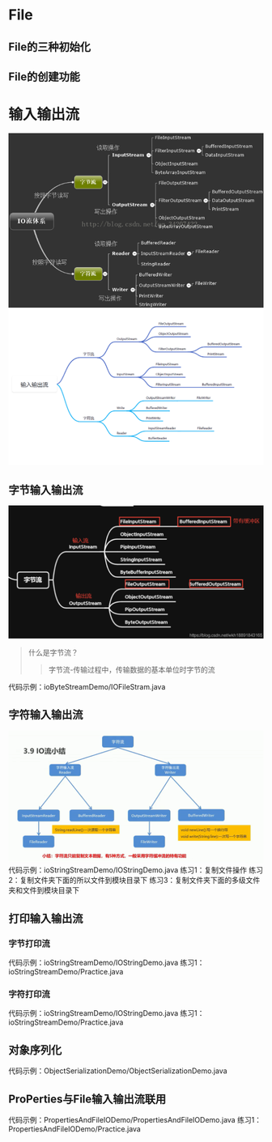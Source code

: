 # File
## File的三种初始化
## File的创建功能

# 输入输出流
![img_2.png](img_2.png)
![img_3.png](img_3.png)
## 字节输入输出流
![img_1.png](img_1.png)
>什么是字节流？
>> 字节流-传输过程中，传输数据的基本单位时字节的流

代码示例：ioByteStreamDemo/IOFileStram.java

## 字符输入输出流
![img.png](img.png)
代码示例：ioStringStreamDemo/IOStringDemo.java
练习1：复制文件操作
练习2：复制文件夹下面的所以文件到模块目录下
练习3：复制文件夹下面的多级文件夹和文件到模块目录下

## 打印输入输出流
### 字节打印流
代码示例：ioStringStreamDemo/IOStringDemo.java
练习1：ioStringStreamDemo/Practice.java
### 字符打印流
代码示例：ioStringStreamDemo/IOStringDemo.java
练习1：ioStringStreamDemo/Practice.java

## 对象序列化
代码示例：ObjectSerializationDemo/ObjectSerializationDemo.java

## ProPerties与File输入输出流联用
代码示例：PropertiesAndFileIODemo/PropertiesAndFileIODemo.java
练习1：PropertiesAndFileIODemo/Practice.java